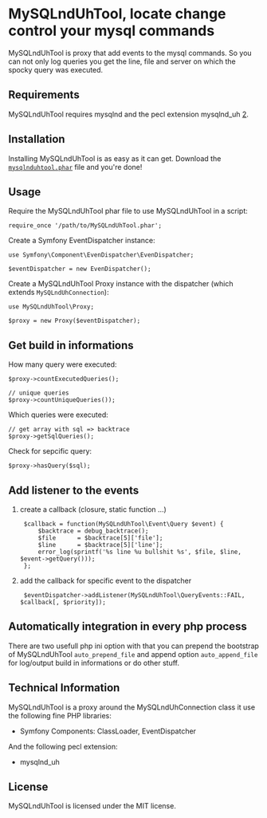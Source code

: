 MySQLndUhTool, locate change control your mysql commands
================================

MySQLndUhTool is proxy that add events to the mysql commands. So you can not only log queries you get the line, file and server on which the spocky query was executed.

Requirements
------------

MySQLndUhTool requires mysqlnd and the pecl extension mysqlnd_uh [2].

Installation
------------

Installing MySQLndUhTool is as easy as it can get. Download the [`mysqlnduhtool.phar`][1]
file and you're done!

Usage
-----

Require the MySQLndUhTool phar file to use MySQLndUhTool in a script:

    require_once '/path/to/MySQLndUhTool.phar';

Create a Symfony EventDispatcher instance:

    use Symfony\Component\EvenDispatcher\EvenDispatcher;

    $eventDispatcher = new EvenDispatcher();

Create a MySQLndUhTool Proxy instance with the dispatcher (which extends
`MySQLndUhConnection`):

    use MySQLndUhTool\Proxy;

    $proxy = new Proxy($eventDispatcher);

Get build in informations
-------------------------

How many query were executed:

    $proxy->countExecutedQueries();

    // unique queries
    $proxy->countUniqueQueries());

Which queries were executed:

    // get array with sql => backtrace
    $proxy->getSqlQueries();

Check for sepcific query:

    $proxy->hasQuery($sql);

Add listener to the events
--------------------------

1. create a callback (closure, static function ...)

        $callback = function(MySQLndUhTool\Event\Query $event) {
            $backtrace = debug_backtrace();
            $file      = $backtrace[5]['file'];
            $line      = $backtrace[5]['line'];
            error_log(sprintf('%s line %u bullshit %s', $file, $line, $event->getQuery()));
        };

2. add the callback for specific event to the dispatcher

        $eventDispatcher->addListener(MySQLndUhTool\QueryEvents::FAIL, $callback[, $priority]);

Automatically integration in every php process
-----------------------------------------------

There are two usefull php ini option with that you can prepend the bootstrap of MySQLndUhTool `auto_prepend_file` and append option `auto_append_file` for log/output build in informations or do other stuff.

Technical Information
---------------------

MySQLndUhTool is a proxy around the MySQLndUhConnection class it use the
following fine PHP libraries:

 * Symfony Components: ClassLoader, EventDispatcher

And the following pecl extension:

 * mysqlnd_uh

License
-------

MySQLndUhTool is licensed under the MIT license.

[1]: https://raw.github.com/gimler/MySQLndUhTool/master/mysqlnduhtool.phar
[2]: http://pecl.php.net/package/mysqlnd_uh

